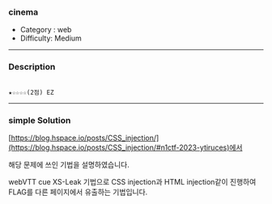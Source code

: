 ### cinema

- Category : web
- Difficulty: Medium

---

### Description

```평론가 Burnnnnnny  

★☆☆☆☆(2점) EZ
```
---

### simple Solution
[https://blog.hspace.io/posts/CSS_injection/](https://blog.hspace.io/posts/CSS_injection/#n1ctf-2023-ytiruces)에서 

해당 문제에 쓰인 기법을 설명하였습니다.

webVTT cue XS-Leak 기법으로 CSS injection과 HTML injection같이 진행하여 FLAG를 다른 페이지에서 유출하는 기법입니다.

